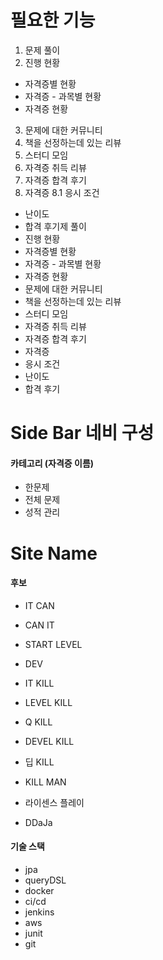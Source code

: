 # 필요한 기능

1. 문제 풀이
2. 진행 현황
- 자격증별 현황
- 자격증 - 과목별 현황
- 자격증 현황 

3. 문제에 대한 커뮤니티
4. 책을 선정하는데 있는 리뷰
5. 스터디 모임
6. 자격증 취득 리뷰
7. 자격증 합격 후기
8. 자격증
    8.1 응시 조건
- 난이도
- 합격 후기제 풀이
- 진행 현황
- 자격증별 현황
- 자격증 - 과목별 현황
- 자격증 현황
- 문제에 대한 커뮤니티
- 책을 선정하는데 있는 리뷰
- 스터디 모임
- 자격증 취득 리뷰
- 자격증 합격 후기
- 자격증
- 응시 조건
- 난이도
- 합격 후기

# Side Bar 네비 구성

#### 카테고리 (자격증 이름)
- 한문제
- 전체 문제
- 성적 관리

# Site Name

#### 후보

- IT CAN

- CAN IT

- START LEVEL
- DEV
- IT KILL
- LEVEL KILL
- Q KILL
- DEVEL KILL

- 딥 KILL
- KILL MAN

- 라이센스 플레이
- DDaJa

#### 기술 스택

- jpa
- queryDSL
- docker
- ci/cd
- jenkins
- aws
- junit
- git
